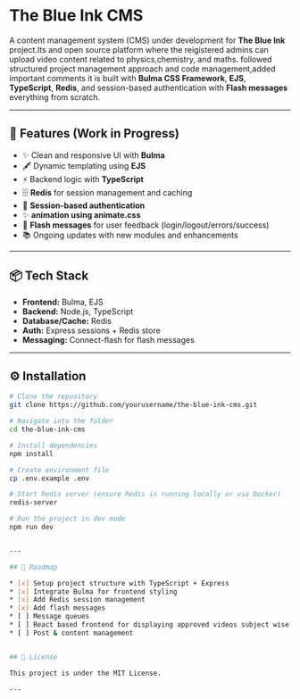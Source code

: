 
# The Blue Ink CMS

A content management system (CMS) under development for **The Blue Ink** project.Its and open source platform where the reigistered admins can upload video content related to physics,chemistry, and maths.
followed structured project management approach and code management,added important comments it is built with **Bulma CSS Framework**, **EJS**, **TypeScript**, **Redis**, and session-based authentication with **Flash messages** everything from scratch.

---

## 🚀 Features (Work in Progress)

* ✨ Clean and responsive UI with **Bulma**
* 🖋️ Dynamic templating using **EJS**
* ⚡ Backend logic with **TypeScript**
* 🗄️ **Redis** for session management and caching
* 🔐 **Session-based authentication**
* ✨ **animation using animate.css**
* 📢 **Flash messages** for user feedback (login/logout/errors/success)
* 📚 Ongoing updates with new modules and enhancements

---

## 📦 Tech Stack

* **Frontend:** Bulma, EJS
* **Backend:** Node.js, TypeScript
* **Database/Cache:** Redis
* **Auth:** Express sessions + Redis store
* **Messaging:** Connect-flash for flash messages

---

## ⚙️ Installation

```bash
# Clone the repository
git clone https://github.com/yourusername/the-blue-ink-cms.git

# Navigate into the folder
cd the-blue-ink-cms

# Install dependencies
npm install

# Create environment file
cp .env.example .env

# Start Redis server (ensure Redis is running locally or via Docker)
redis-server

# Run the project in dev mode
npm run dev


---

## 📌 Roadmap

* [x] Setup project structure with TypeScript + Express
* [x] Integrate Bulma for frontend styling
* [x] Add Redis session management
* [x] Add flash messages
* [ ] Message queues
* [ ] React based frontend for displaying approved videos subject wise
* [ ] Post & content management


## 📜 License

This project is under the MIT License.

---
